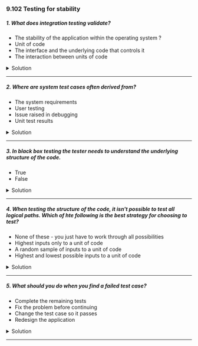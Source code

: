 ### 9.102 Testing for stability

##### 1. What does integration testing validate?

- The stability of the application within the operating system ?
- Unit of code
- The interface and the underlying code that controls it
- The interaction between units of code

<details>
  <summary>Solution</summary>

**"The interaction between units of code"**

### **Explanation:**

**Integration testing** is a software testing phase that ensures different units/modules of an application work together correctly. It validates how individual components **interact** and communicate with each other after being combined.

**Why the other options are incorrect?**

- ❌ **"The stability of the application within the operating system"**
  - This is related to **system testing**, not integration testing.
- ❌ **"Unit of code"**
  - This is covered by **unit testing**, which tests isolated parts of the code.
- ❌ **"The interface and the underlying code that controls it"**

  - This is more related to **UI testing** or **functional testing**, not specifically integration testing.

  **Example of Integration Testing:**

- Testing an **API call** from a frontend UI to a backend service.
- Validating **database interactions** when multiple modules need to store or retrieve data.

</details>

---

##### 2. Where are system test cases often derived from?

- The system requirements
- User testing
- Issue raised in debugging
- Unit test results

<details>
  <summary>Solution</summary>

**"The system requirements"**

**Explanation:**

**System test cases** are primarily derived from **system requirements** because system testing ensures that the complete application behaves as expected according to the specifications.

**Why the other options are incorrect?**

- ❌ **"User testing"**
  - User testing (such as **UAT - User Acceptance Testing**) happens later and is based on user experience rather than predefined system requirements.
- ❌ **"Issue raised in debugging"**
  - Debugging issues are typically addressed during **unit testing** or **integration testing**, not system testing.
- ❌ **"Unit test results"**

  - Unit tests focus on individual functions or components, while **system testing** evaluates the entire system as a whole.

  **Example:**

If a requirement states,
_"The application should allow users to reset their password via email verification,"_
then a system test case would be designed to verify whether this functionality works correctly.

</details>

---

##### 3. In black box testing the tester needs to understand the underlying structure of the code.

- True
- False

<details>
  <summary>Solution</summary>

**False**

**Explanation:**
In **black box testing**, the tester does **not** need to understand the **underlying structure or implementation** of the code. Instead, they focus on testing the **functionality** of the system based on the requirements and expected outcomes.

**Why?**

- Testers interact with the **software’s inputs and outputs** without looking at the internal code.
- It simulates real user behavior to ensure the system meets the specified requirements.
- Examples include **functional testing, system testing, and user acceptance testing (UAT).**

  **Contrast with White Box Testing**

- **White box testing** requires knowledge of the internal structure and logic of the code.
- It includes unit testing, integration testing, and code coverage analysis.

  **Example of Black Box Testing:**
  A tester verifies that entering an incorrect password three times locks the account **without knowing how the authentication logic is implemented in the code.**

</details>

---

##### 4. When testing the structure of the code, it isn't possible to test all logical paths. Which of hte following is the best strategy for choosing to test?

- None of these - you just have to work through all possibilities
- Highest inputs only to a unit of code
- A random sample of inputs to a unit of code
- Highest and lowest possible inputs to a unit of code

<details>
  <summary>Solution</summary>

**"Highest and lowest possible inputs to a unit of code"**

**Explanation:**
When testing the structure of the code (such as in **white-box testing** or **structural testing**), it is **impractical to test all possible logical paths** due to the **combinatorial explosion** of possibilities. The best strategy is to choose a representative set of test cases that cover edge cases effectively.

**Why this is the best choice?**

- Testing **highest and lowest inputs** helps identify potential **boundary errors** (e.g., buffer overflows, incorrect conditions).
- It ensures the code handles **extreme cases** properly (e.g., maximum values, minimum values, empty inputs).
- **Boundary Value Analysis (BVA)** is a well-known testing technique that focuses on the limits of input ranges.

  **Why the other options are incorrect?**

- ❌ **"None of these - you just have to work through all possibilities"**
  - Not practical due to too many possible logical paths.
- ❌ **"Highest inputs only to a unit of code"**
  - Only testing the maximum values ignores potential failures at the lower boundaries.
- ❌ **"A random sample of inputs to a unit of code"**

  - Random testing may **miss critical edge cases** where errors are most likely to occur.

  **Example:**
  If a function processes **ages (0–120 years)**, the best test cases would include:

- **Lowest boundary**: `0`
- **Highest boundary**: `120`
- **Just outside boundaries**: `-1` (invalid), `121` (invalid)

</details>

---

##### 5. What should you do when you find a failed test case?

- Complete the remaining tests
- Fix the problem before continuing
- Change the test case so it passes
- Redesign the application

<details>
  <summary>Solution</summary>

</details>

---
